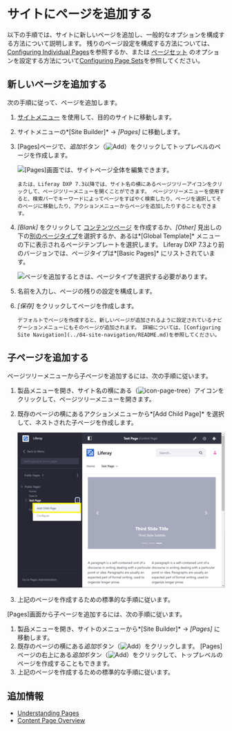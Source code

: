 # サイトにページを追加する

以下の手順では、サイトに新しいページを追加し、一般的なオプションを構成する方法について説明します。 残りのページ設定を構成する方法については、[Configuring Individual Pages](./06-configuring-individual-pages.md)を参照するか、または [ページセット](./understanding-pages.md#page-sets) のオプションを設定する方法について[Configuring Page Sets](./05-configuring-page-sets.md)を参照してください。

## 新しいページを追加する

次の手順に従って、ページを追加します。

1.  [サイトメニュー](../../getting-started/navigating-dxp.md#site-menu) を使用して、目的のサイトに移動します。

2.  サイトメニューの*[Site Builder]* → *[Pages]* に移動します。

3.  [Pages]ページで、*追加*ボタン（![Add](../../images/icon-add.png)）をクリックしてトップレベルのページを作成します。

    ![ [Pages]画面では、サイトページ全体を編集できます。](./adding-pages/adding-a-page-to-a-site/images/01.png)

    ```{tip}
    または、Liferay DXP 7.3以降では、サイト名の横にあるページツリーアイコンをクリックして、ページツリーメニューを開くことができます。 ページツリーメニューを使用すると、検索バーでキーワードによってページをすばやく検索したり、ページを選択してそのページに移動したり、アクションメニューからページを追加したりすることもできます。
    ```

4.  *[Blank]* をクリックして [コンテンツページ](./understanding-pages.md#page-types) を作成するか、*[Other]* 見出しの下の[別のページタイプ](./other-page-types.md)を選択するか、あるは*[Global Template]* メニューの下に表示されるページテンプレートを選択します。 Liferay DXP 7.3より前のバージョンでは、ページタイプは*[Basic Pages]* にリストされています。

    ![ページを追加するときは、ページタイプを選択する必要があります。](./adding-pages/adding-a-page-to-a-site/images/04.png)

5.  名前を入力し、ページの残りの設定を構成します。

6.  *[保存]* をクリックしてページを作成します。

    ```{tip}
    デフォルトでページを作成すると、新しいページが追加されるように設定されているナビゲーションメニューにもそのページが追加されます。 詳細については、[Configuring Site Navigation](../04-site-navigation/README.md)を参照してください。
    ```

## 子ページを追加する

ページツリーメニューから子ページを追加するには、次の手順に従います。

1.  製品メニューを開き、サイト名の横にある（![icon-page-tree](../../images/icon-page-tree.png)）アイコンをクリックして、ページツリーメニューを開きます。

2.  既存のページの横にあるアクションメニューから*[Add Child Page]* を選択して、ネストされた子ページを作成します。

    ![ページツリーメニューを使用して子ページを追加する。](./adding-pages/adding-a-page-to-a-site/images/05.png)

3.  上記のページを作成するための標準的な手順に従います。

[Pages]画面から子ページを追加するには、次の手順に従います。

1.  製品メニューを開き、サイトのメニューから*[Site Builder]* → *[Pages]* に移動します。
2.  既存のページの横にある*追加*ボタン（![Add](../../images/icon-add-app.png)）をクリックします。 [Pages]ページの右上にある*追加*ボタン（![Add](../../images/icon-add.png)）をクリックして、トップレベルのページを作成することもできます。
3.  上記のページを作成するための標準的な手順に従います。

## 追加情報

  - [Understanding Pages](./understanding-pages.md)
  - [Content Page Overview](./content-pages-overview.md)
